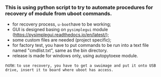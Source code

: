 ### This is using python script to try to automate procedures for recovery of module from uboot commands.
- for recovery process, `u-boot`have to be working;
- GUI is designed basing on `pysimplegui` module (https://pysimplegui.readthedocs.io/en/latest/);
- some custom files are needed (project specific);
- for factory test, you have to put commands to be run into a text file named "cmdlist.txt", same as the bin directory.
- release is made for windows only, using autopytoexe module.


note: `to use recovery, you have to get a swuimage and put it onto USB drive, insert it to board where uboot has access.`
